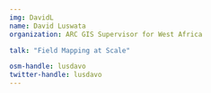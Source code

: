 ```yaml
---
img: DavidL
name: David Luswata
organization: ARC GIS Supervisor for West Africa

talk: "Field Mapping at Scale"

osm-handle: lusdavo
twitter-handle: lusdavo
---
```

